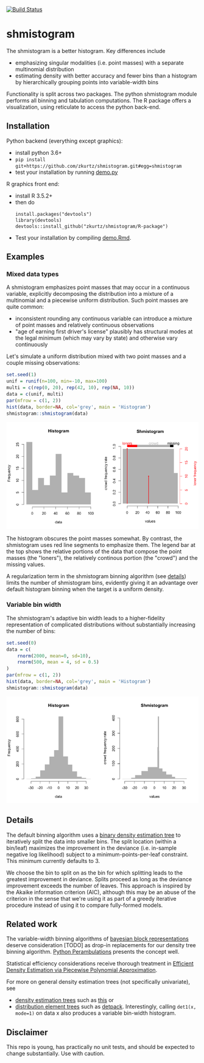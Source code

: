[![Build Status](https://travis-ci.org/zkurtz/shmistogram.svg?branch=master)](https://travis-ci.org/zkurtz/shmistogram)
# shmistogram

The shmistogram is a better histogram. Key differences include

- emphasizing singular modalities (i.e. point masses) with a separate multinomial distribution
- estimating density with better accuracy and fewer bins than a histogram 
by hierarchically grouping points into variable-width bins

Functionality is split across two packages. The python shmistogram module performs all binning and 
tabulation computations. The R package offers a visualization, using reticulate to access the python back-end.

## Installation

Python backend (everything except graphics):
- install python 3.6+
- `pip install git+https://github.com/zkurtz/shmistogram.git#egg=shmistogram`
- test your installation by running [demo.py](demo/demo.py)

R graphics front end:
- install R 3.5.2+
- then do
    ```
    install.packages("devtools")
    library(devtools)
    devtools::install_github("zkurtz/shmistogram/R-package")
    ```
- Test your installation by compiling [demo.Rmd](demo/demo.Rmd).

Examples
--------

### Mixed data types

A shmistogram emphasizes point masses that may occur in a continuous variable, explicitly decomposing the distribution into a mixture of a multinomial and a piecewise uniform distribution. Such point masses are quite common:

-   inconsistent rounding any continuous variable can introduce a mixture of point masses and relatively continuous observations
-   "age of earning first driver's license" plausibly has structural modes at the legal minimum (which may vary by state) and otherwise vary continuously

Let's simulate a uniform distribution mixed with two point masses and a couple missing observations:

``` r
set.seed(1)
unif = runif(n=100, min=-10, max=100)
multi = c(rep(0, 20), rep(42, 10), rep(NA, 10))
data = c(unif, multi)
par(mfrow = c(1, 2))
hist(data, border=NA, col='grey', main = 'Histogram')
shmistogram::shmistogram(data)
```

![](demo/demo_files/figure-markdown_github/unnamed-chunk-1-1.png)

The histogram obscures the point masses somewhat. By contrast, the shmistogram uses red line segments to emphasize them. The legend bar at the top shows the relative portions of the data that compose the point masses (the "loners"), the relatively continous portion (the "crowd") and the missing values.

A regularization term in the shmistogram binning algorithm (see [details](#Details)) limits the number of shmistogram bins, evidently giving it an advantage over default histogram binning when the target is a uniform density.

### Variable bin width

The shmistogram's adaptive bin width leads to a higher-fidelity representation of complicated distributions without substantially increasing the number of bins:

``` r
set.seed(0)
data = c(
    rnorm(2000, mean=0, sd=10),
    rnorm(500, mean = 4, sd = 0.5)
)
par(mfrow = c(1, 2))
hist(data, border=NA, col='grey', main = 'Histogram')
shmistogram::shmistogram(data)
```

![](demo/demo_files/figure-markdown_github/unnamed-chunk-2-1.png)
## Details

The default binning algorithm uses a [binary density estimation tree](shmistogram/det/__init__.py) 
to iteratively split the data into smaller bins. The split location (within a bin/leaf) 
maximizes the improvement in the deviance (i.e. in-sample negative log likelihood) 
subject to a minimum-points-per-leaf constraint. This minimum currently defaults to 3. 

We choose the bin to split on as the bin for which splitting leads to the greatest 
improvement in deviance. Splits proceed as long as the deviance improvement exceeds 
the number of leaves. This approach is inspired by the Akaike information criterion 
(AIC), although this may be an abuse of the criterion in the sense that we're using 
it as part of a greedy iterative procedure instead of using it to compare fully-formed models. 

## Related work

The variable-width binning algorithms of 
[bayesian block representations](https://arxiv.org/pdf/1207.5578.pdf) 
deserve consideration [TODO] as drop-in replacements for 
our density tree binning algorithm. 
[Python Perambulations](https://jakevdp.github.io/blog/2012/09/12/dynamic-programming-in-python/) 
presents the concept well.

Statistical efficiency considerations receive thorough treatment in
[Efficient Density Estimation via Piecewise Polynomial 
Approximation](https://arxiv.org/pdf/1305.3207.pdf).

For more on general density estimation trees (not specifically univariate), see
- [density estimation trees](https://mlpack.org/papers/det.pdf) 
such as [this](https://gitlab.cern.ch/landerli/density-estimation-trees) or
- [distribution element trees](https://arxiv.org/pdf/1610.00345.pdf) such as 
[detpack](https://github.com/cran/detpack/blob/master/R/det1.R). Interestingly, calling `det1(x, mode=1)` on data x also produces a variable bin-width histogram.


## Disclaimer

This repo is young, has practically no unit tests, and should be expected to change substantially. Use with caution.
